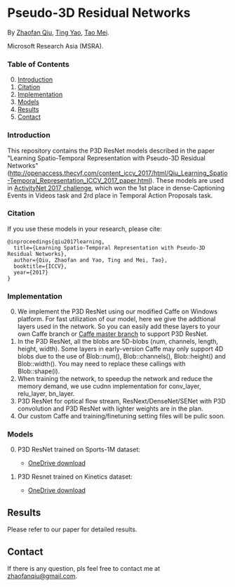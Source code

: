 # Pseudo-3D Residual Networks

By [Zhaofan Qiu](http://zhaofanqiu.deepfun.club/), [Ting Yao](http://tingyao.deepfun.club/), [Tao Mei](https://www.microsoft.com/en-us/research/people/tmei/).

Microsoft Research Asia (MSRA).

### Table of Contents
0. [Introduction](#introduction)
0. [Citation](#citation)
0. [Implementation](#disclaimer-and-known-issues)
0. [Models](#models)
0. [Results](#results)
0. [Contact](#contact)

### Introduction
This repository contains the P3D ResNet models described in the paper "Learning Spatio-Temporal Representation with Pseudo-3D Residual Networks" (http://openaccess.thecvf.com/content_iccv_2017/html/Qiu_Learning_Spatio-Temporal_Representation_ICCV_2017_paper.html). These models are used in [ActivityNet 2017 challenge](activity-net.org/challenges/2017/), which won the 1st place in dense-Captioning Events in Videos task and 2rd place in Temporal Action Proposals task.

### Citation

If you use these models in your research, please cite:

    @inproceedings{qiu2017learning,
      title={Learning Spatio-Temporal Representation with Pseudo-3D Residual Networks},
      author={Qiu, Zhaofan and Yao, Ting and Mei, Tao},
      booktitle={ICCV},
      year={2017}
    }

### Implementation
0. We implement the P3D ResNet using our modified Caffe on Windows platform. For fast utilization of our model, here we give the addtional layers used in the network. So you can easily add these layers to your own Caffe branch or [Caffe master branch](https://github.com/BVLC/caffe) to support P3D ResNet.
0. In the P3D ResNet, all the blobs are 5D-blobs (num, channels, length, height, width). Some layers in early-version Caffe may only support 4D blobs due to the use of Blob<Dtype>::num(), Blob<Dtype>::channels(), Blob<Dtype>::height() and Blob<Dtype>::width(). You may need to replace these callings with Blob<Dtype>::shape(i).
0. When training the network, to speedup the network and reduce the memory demand, we use cudnn implementation for conv_layer, relu_layer, bn_layer.
0. P3D ResNet for optical flow stream, ResNext/DenseNet/SENet with P3D convolution and P3D ResNet with lighter weights are in the plan.
0. Our custom Caffe and training/finetuning setting files will be pulic soon.

### Models
0. P3D ResNet trained on Sports-1M dataset:
	- [OneDrive download](https://1drv.ms/f/s!ApyV7qxhN8CmuD1Psuxnuo_vn01V)
    
0. P3D Resnet trained on Kinetics dataset:
	- [OneDrive download](https://1drv.ms/f/s!ApyV7qxhN8CmuEAUq95ZgyrjRvNU)
    
## Results
Please refer to our paper for detailed results.

## Contact
If there is any question, pls feel free to contact me at zhaofanqiu@gmail.com.
